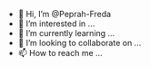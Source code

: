 - 👋 Hi, I’m @Peprah-Freda
- 👀 I’m interested in ...
- 🌱 I’m currently learning ...
- 💞️ I’m looking to collaborate on ...
- 📫 How to reach me ...

<!---
Peprah-Freda/Peprah-Freda is a ✨ special ✨ repository because its `README.md` (this file) appears on your GitHub profile.
You can click the Preview link to take a look at your changes.
--->
